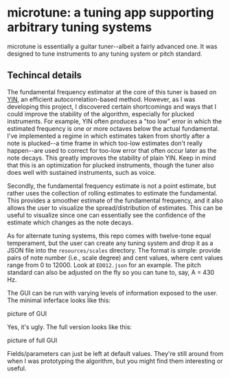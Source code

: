 # microtune: a tuning app supporting arbitrary tuning systems

microtune is essentially a guitar tuner--albeit a fairly advanced one. It was designed to tune instruments to any tuning system or pitch standard.

## Techincal details

The fundamental frequency estimator at the core of this tuner is based on [YIN](https://www.researchgate.net/publication/11367890_YIN_A_fundamental_frequency_estimator_for_speech_and_music), an efficient autocorrelation-based method. However, as I was developing this project, I discovered certain shortcomings and ways that I could improve the stability of the algorithm, especially for plucked instruments. For example, YIN often produces a "too low" error in which the estimated frequency is one or more octaves below the actual fundamental. I've implemented a regime in which estimates taken from shortly after a note is plucked--a time frame in which too-low estimates don't really happen--are used to correct for too-low error that often occur later as the note decays. This greatly improves the stability of plain YIN. Keep in mind that this is an optimization for plucked instruments, though the tuner also does well with sustained instruments, such as voice.

Secondly, the fundamental frequency estimate is not a point estimate, but rather uses the collection of rolling estimates to estimate the fundamental. This provides a smoother estimate of the fundamental frequency, and it also allows the user to visualize the spread/distribution of estimates. This can be useful to visualize since one can essentially see the confidence of the estimate which changes as the note decays.

As for alternate tuning systems, this repo comes with twelve-tone equal temperament, but the user can create any tuning system and drop it as a JSON file into the `resources/scales` directory. The format is simple: provide pairs of note number (i.e., scale degree) and cent values, where cent values range from 0 to 12000. Look at `EDO12.json` for an example. The pitch standard can also be adjusted on the fly so you can tune to, say, A = 430 Hz.

The GUI can be run with varying levels of information exposed to the user. The minimal inferface looks like this:

picture of GUI

Yes, it's ugly. The full version looks like this:

picture of full GUI

Fields/parameters can just be left at default values. They're still around from when I was prototyping the algorithm, but you might find them interesting or useful.
